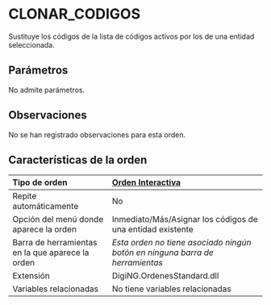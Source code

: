 # CLONAR\_CODIGOS

Sustituye los códigos de la lista de códigos activos por los de una entidad seleccionada.

## Parámetros

No admite parámetros.

## Observaciones

No se han registrado observaciones para esta orden.

## Características de la orden

| Tipo de orden | [Orden Interactiva]() |
| :--- | :--- |
| Repite automáticamente | No |
| Opción del menú donde aparece la orden | Inmediato/Más/Asignar los códigos de una entidad existente |
| Barra de herramientas en la que aparece la orden | _Esta orden no tiene asociado ningún botón en ninguna barra de herramientas_ |
| Extensión | DigiNG.OrdenesStandard.dll |
| Variables relacionadas | No tiene variables relacionadas |


